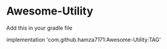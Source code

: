 # Awesome-Utility

Add this in your gradle file

implementation 'com.github.hamza7171:Awesome-Utility:TAG'
